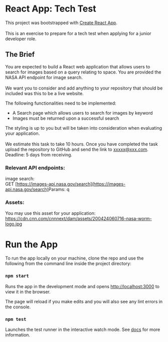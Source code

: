 # React App: Tech Test

This project was bootstrapped with [Create React App](https://github.com/facebook/create-react-app). \
\
This is an exercise to prepare for a tech test when applying for a junior developer role.

## The Brief

You are expected to build a React web application that allows users to search for images based on a query relating to space. You are provided the NASA API endpoint for image search.\
\
We want you to consider and add anything to your repository that should be included was this to be a live website.

The following functionalities need to be implemented:
* A Search page which allows users to search for images by keyword
* Images must be returned upon a successful search

The styling is up to you but will be taken into consideration when evaluating your application.\
\
We estimate this task to take ​​10 hours​​. Once you have completed the task upload the repository to GitHub and send the link to xxxxx@xxx.com. ​Deadline: 5 days from receiving.

### **Relevant API endpoints:**

image search: \
GET​​ ​​[https://images-api.nasa.gov/search](https://images-api.nasa.gov/search) ​Params: ​​q

### **Assets:**

You may use this asset for your application: https://cdn.cnn.com/cnnnext/dam/assets/200424060716-nasa-worm-logo.jpg

# Run the App

To run the app locally on your machine, clone the repo and use the following from the command line inside the project directory:

### `npm start`

Runs the app in the development mode and opens [http://localhost:3000](http://localhost:3000) to view it in the browser.

The page will reload if you make edits and you will also see any lint errors in the console.

### `npm test`

Launches the test runner in the interactive watch mode.
See [docs](https://facebook.github.io/create-react-app/docs/running-tests) for more information.